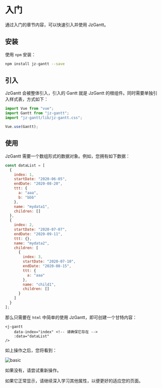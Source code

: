 # 入门

<Description author="jeremyjone" version="1.x" date="2020-09-02" copyright="jeremyjone" />

通过入门的章节内容，可以快速引入并使用 JzGantt。

## 安装

使用 `npm` 安装：

```bash
npm install jz-gantt --save
```

## 引入

JzGantt 会被整体引入，引入的 Gantt 就是 JzGantt 的根组件。同时需要单独引入样式表，方式如下：

```js
import Vue from "vue";
import Gantt from "jz-gantt";
import "jz-gantt/lib/jz-gantt.css";

Vue.use(Gantt);
```

## 使用

JzGantt 需要一个数组形式的数据对象。例如，您拥有如下数据：

```js
const dataList = [
  {
    index: 1,
    startDate: "2020-06-05",
    endDate: "2020-08-20",
    ttt: {
      a: "aaa",
      b: "bbb"
    },
    name: "mydata1",
    children: []
  },
  {
    index: 2,
    startDate: "2020-07-07",
    endDate: "2020-09-11",
    ttt: {},
    name: "mydata2",
    children: [
      {
        index: 3,
        startDate: "2020-07-10",
        endDate: "2020-08-15",
        ttt: {
          a: "aaa"
        },
        name: "child1",
        children: []
      }
    ]
  }
];
```

那么只需要在 `html` 中简单的使用 JzGantt，即可创建一个甘特内容：

```html{2}
<j-gantt
    data-index="index" <!-- 请确保它存在 -->
    :data="dataList"
/>
```

如上操作之后，您将看到：

<img :src="$withBase('/assets/gantt/basic.png')" alt="basic">

如果没有，请尝试重新操作。

如果它正常显示，请继续深入学习其他属性，以便更好的适应您的页面。
